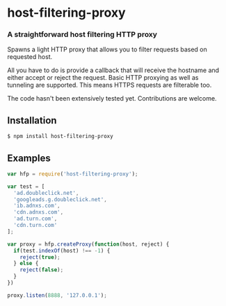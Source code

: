 host-filtering-proxy
====================
### A straightforward host filtering HTTP proxy

Spawns a light HTTP proxy that allows you to filter requests based on requested host. 

All you have to do is provide a callback that will receive the hostname and either accept or reject the request. 
Basic HTTP proxying as well as tunneling are supported. This means HTTPS requests are filterable too.

The code hasn't been extensively tested yet. Contributions are welcome.

Installation
------------

``` bash
$ npm install host-filtering-proxy
```

Examples
--------

``` javascript
var hfp = require('host-filtering-proxy');

var test = [
  'ad.doubleclick.net',
  'googleads.g.doubleclick.net',
  'ib.adnxs.com',
  'cdn.adnxs.com',
  'ad.turn.com',
  'cdn.turn.com'
];

var proxy = hfp.createProxy(function(host, reject) {
  if(test.indexOf(host) !== -1) {
    reject(true);
  } else {
    reject(false);
  }
})

proxy.listen(8888, '127.0.0.1');
```